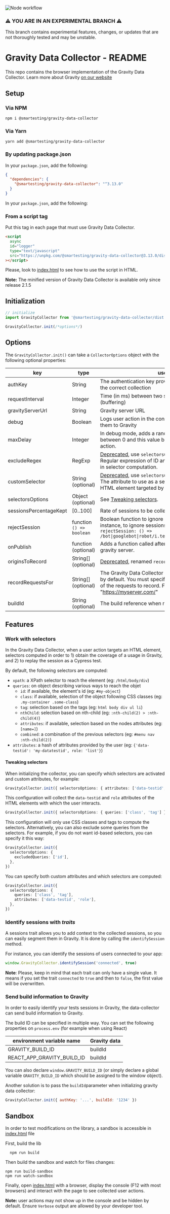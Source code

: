 ![Node workflow](https://github.com/Smartesting/gravity-data-collector/actions/workflows/node.js.yml/badge.svg)

### ⚠️ YOU ARE IN AN EXPERIMENTAL BRANCH ⚠️

This branch contains experimental features, changes, or updates that are not thoroughly tested and may be unstable.

# Gravity Data Collector - README

This repo contains the browser implementation of the Gravity Data Collector. Learn more about
Gravity [on our website](https://gravity-testing.com)

## Setup

### Via NPM

```console
npm i @smartesting/gravity-data-collector
```

### Via Yarn

```console
yarn add @smartesting/gravity-data-collector
```

### By updating package.json

In your `package.json`, add the following:

```json
{
  "dependencies": {
    "@smartesting/gravity-data-collector": "^3.13.0"
  }
}
```

In your `package.json`, add the following:

### From a script tag

Put this tag in each page that must use Gravity Data Collector.

```html
<script
  async
  id="logger"
  type="text/javascript"
  src="https://unpkg.com/@smartesting/gravity-data-collector@3.13.0/dist/gravity-logger-min.js"
></script>
```

Please, look to [index.html](sample/index.html) to see how to use the script in HTML.

**Note:** The minified version of Gravity Data Collector is available only since release 2.1.5

## Initialization

```typescript
// initialize
import GravityCollector from '@smartesting/gravity-data-collector/dist'

GravityCollector.init(/*options*/)
```

## Options

The `GravityCollector.init()` can take a `CollectorOptions` object with the following optional properties:

| key                    | type                     | use                                                                                                                                                                                             | default value                       |
| ---------------------- | ------------------------ | ----------------------------------------------------------------------------------------------------------------------------------------------------------------------------------------------- | ----------------------------------- |
| authKey                | String                   | The authentication key provided by Gravity to select the correct collection                                                                                                                     |                                     |
| requestInterval        | Integer                  | Time (in ms) between two sends to Gravity server (buffering)                                                                                                                                    | 5000                                |
| gravityServerUrl       | String                   | Gravity server URL                                                                                                                                                                              | https://api.gravity.smartesting.com |
| debug                  | Boolean                  | Logs user action in the console instead of sending them to Gravity                                                                                                                              | false                               |
| maxDelay               | Integer                  | In debug mode, adds a random delay (in ms) between 0 and this value before printing an user action.                                                                                             | 500                                 |
| excludeRegex           | RegExp                   | <u>Deprecated</u>, use <code>selectorsOptions</code> instead. <br/>Regular expression of ID and class names to ignore in selector computation.                                                  | null                                |
| customSelector         | String (optional)        | <u>Deprecated</u>, use <code>selectorsOptions</code> instead. <br/>The attribute to use as a selector if defined on an HTML element targeted by a user action.                                  | undefined                           |
| selectorsOptions       | Object (optional)        | See [Tweaking selectors](#tweaking-selectors).                                                                                                                                                  | undefined                           |
| sessionsPercentageKept | [0..100]                 | Rate of sessions to be collected                                                                                                                                                                | 100                                 |
| rejectSession          | function `() => boolean` | Boolean function to ignore session tracking. For instance, to ignore sessions from some bots:<br /><code>rejectSession: () => /bot&#124;googlebot&#124;robot/i.test(navigator.userAgent)</code> | `() => false`                       |
| onPublish              | function (optional)      | Adds a function called after each publish to the gravity server.                                                                                                                                | undefined                           |
| originsToRecord        | String[] (optional)      | <u>Deprecated</u>, renamed <code>recordRequestsFor</code>.                                                                                                                                      | undefined                           |
| recordRequestsFor      | String[] (optional)      | The Gravity Data Collector does not record requests by default. You must specify here the URL origin(s) of the requests to record. For example: "https://myserver.com/"                         | undefined                           |
| buildId                | String (optional)        | The build reference when running tests                                                                                                                                                          | undefined                           |

## Features

### Work with selectors

In the Gravity Data Collector, when a user action targets an HTML element, selectors computed in order to 1) obtain
the coverage of a usage in Gravity, and 2) to replay the session as a Cypress test.

By default, the following selectors are computed:

- `xpath`: a XPath selector to reach the element (eg: `/html/body/div`)
- `queries`: on object describing various ways to reach the objet
  - `id`: if available, the element's id (eg: `#my-object`)
  - `class`: if available, selection of the object following CSS classes (eg: `.my-container .some-class`)
  - `tag`: selection based on the tags (eg: `html body div ul li`)
  - `nthChild`: selection based on nth-child (eg: `:nth-child(2) > :nth-child(4)`)
  - `attributes`: if available, selection based on the nodes attributes (eg: `[name=]`)
  - `combined`: a combination of the previous selectors (eg: `#menu nav :nth-child(2)`)
- `attributes`: a hash of attributes provided by the user (eg: `{'data-testid': 'my-datatestid', role: 'list'}`)

#### Tweaking selectors

When initializing the collector, you can specify which selectors are activated and custom attributes, for example:

```typescript
GravityCollector.init({ selectorsOptions: { attributes: ['data-testid', 'role'] } })
```

This configuration will collect the `data-testid` and `role` attributes of the HTML elements with which the user
interacts.

```typescript
GravityCollector.init({ selectorsOptions: { queries: ['class', 'tag'] } })
```

This configuration will only use CSS classes and tags to compute the selectors. Alternatively, you can also exclude some
queries from the selectors. For example, if you do not want id-based selectors, you can specify it this way:

```typescript
GravityCollector.init({
  selectorsOptions: {
    excludedQueries: ['id'],
  },
})
```

You can specify both custom attributes and which selectors are computed:

```typescript
GravityCollector.init({
  selectorsOptions: {
    queries: ['class', 'tag'],
    attributes: ['data-testid', 'role'],
  },
})
```

### Identify sessions with _traits_

A sessions trait allows you to add context to the collected sessions, so you can easily segment them in Gravity. It is
done by calling the `identifySession` method.

For instance, you can identify the sessions of users connected to your app:

```typescript
window.GravityCollector.identifySession('connected', true)
```

**Note**: Please, keep in mind that each trait can only have a single value. It means if you set the trait `connected`
to `true` and then to `false`, the first value will be overwritten.

### Send build information to Gravity

In order to easily identify your tests sessions in Gravity, the data-collector can send build information to Gravity.

The build ID can be specified in multiple way. You can set the following properties on `process.env` (for example when using React)

| environment variable name  | Gravity data |
| -------------------------- | ------------ |
| GRAVITY_BUILD_ID           | buildId      |
| REACT_APP_GRAVITY_BUILD_ID | buildId      |

You can also declare `window.GRAVITY_BUILD_ID` (or simply declare a global variable `GRAVITY_BUILD_ID` which should be assigned to the window object).

Another solution is to pass the `buildId`parameter when initializing gravity data collector:

```javascript
GravityCollector.init({ authKey: '...', buildId: '1234' })
```

## Sandbox

In order to test modifications on the library, a sandbox is accessible in [index.html](sample/index.html) file

First, build the lib

```shell
  npm run build
```

Then build the sandbox and watch for files changes:

```shell
npm run build-sandbox
npm run watch-sandbox
```

Finally, open [index.html](sample/index.html) with a browser, display the console (F12 with most browsers) and interact
with the page to see collected user actions.

**Note:** user actions may not show up in the console and be hidden by default. Ensure `Verbose` output are allowed by
your developer tool.
